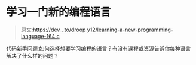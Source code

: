 # 学习一门新的编程语言

> 原文:[https://dev . to/droop y12/learning-a-new-programming-language-164 c](https://dev.to/droopy12/learning-a-new-programming-language-164c)

代码新手问题:如何选择想要学习编程的语言？有没有课程或资源告诉你每种语言解决了什么样的问题？